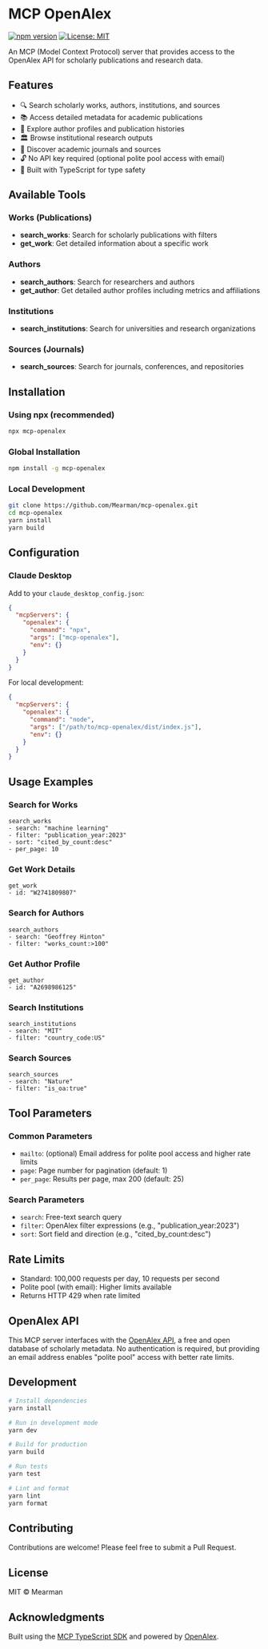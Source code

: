 # MCP OpenAlex

[![npm version](https://img.shields.io/npm/v/mcp-openalex.svg)](https://www.npmjs.com/package/mcp-openalex)
[![License: MIT](https://img.shields.io/badge/License-MIT-yellow.svg)](https://opensource.org/licenses/MIT)

An MCP (Model Context Protocol) server that provides access to the OpenAlex API for scholarly publications and research data.

## Features

- 🔍 Search scholarly works, authors, institutions, and sources
- 📚 Access detailed metadata for academic publications
- 👥 Explore author profiles and publication histories
- 🏛️ Browse institutional research outputs
- 📰 Discover academic journals and sources
- 🔓 No API key required (optional polite pool access with email)
- 🚀 Built with TypeScript for type safety

## Available Tools

### Works (Publications)
- **search_works**: Search for scholarly publications with filters
- **get_work**: Get detailed information about a specific work

### Authors
- **search_authors**: Search for researchers and authors
- **get_author**: Get detailed author profiles including metrics and affiliations

### Institutions
- **search_institutions**: Search for universities and research organizations

### Sources (Journals)
- **search_sources**: Search for journals, conferences, and repositories

## Installation

### Using npx (recommended)

```bash
npx mcp-openalex
```

### Global Installation

```bash
npm install -g mcp-openalex
```

### Local Development

```bash
git clone https://github.com/Mearman/mcp-openalex.git
cd mcp-openalex
yarn install
yarn build
```

## Configuration

### Claude Desktop

Add to your `claude_desktop_config.json`:

```json
{
  "mcpServers": {
    "openalex": {
      "command": "npx",
      "args": ["mcp-openalex"],
      "env": {}
    }
  }
}
```

For local development:

```json
{
  "mcpServers": {
    "openalex": {
      "command": "node",
      "args": ["/path/to/mcp-openalex/dist/index.js"],
      "env": {}
    }
  }
}
```

## Usage Examples

### Search for Works

```
search_works
- search: "machine learning"
- filter: "publication_year:2023"
- sort: "cited_by_count:desc"
- per_page: 10
```

### Get Work Details

```
get_work
- id: "W2741809807"
```

### Search for Authors

```
search_authors
- search: "Geoffrey Hinton"
- filter: "works_count:>100"
```

### Get Author Profile

```
get_author
- id: "A2698986125"
```

### Search Institutions

```
search_institutions
- search: "MIT"
- filter: "country_code:US"
```

### Search Sources

```
search_sources
- search: "Nature"
- filter: "is_oa:true"
```

## Tool Parameters

### Common Parameters
- `mailto`: (optional) Email address for polite pool access and higher rate limits
- `page`: Page number for pagination (default: 1)
- `per_page`: Results per page, max 200 (default: 25)

### Search Parameters
- `search`: Free-text search query
- `filter`: OpenAlex filter expressions (e.g., "publication_year:2023")
- `sort`: Sort field and direction (e.g., "cited_by_count:desc")

## Rate Limits

- Standard: 100,000 requests per day, 10 requests per second
- Polite pool (with email): Higher limits available
- Returns HTTP 429 when rate limited

## OpenAlex API

This MCP server interfaces with the [OpenAlex API](https://docs.openalex.org/), a free and open database of scholarly metadata. No authentication is required, but providing an email address enables "polite pool" access with better rate limits.

## Development

```bash
# Install dependencies
yarn install

# Run in development mode
yarn dev

# Build for production
yarn build

# Run tests
yarn test

# Lint and format
yarn lint
yarn format
```

## Contributing

Contributions are welcome! Please feel free to submit a Pull Request.

## License

MIT © Mearman

## Acknowledgments

Built using the [MCP TypeScript SDK](https://github.com/modelcontextprotocol/typescript-sdk) and powered by [OpenAlex](https://openalex.org/).
